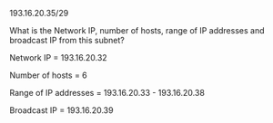 193.16.20.35/29

What is the Network IP, number of hosts, range of IP addresses and broadcast IP from this subnet?


Network IP = 193.16.20.32

Number of hosts = 6

Range of IP addresses = 193.16.20.33 - 193.16.20.38

Broadcast IP = 193.16.20.39
